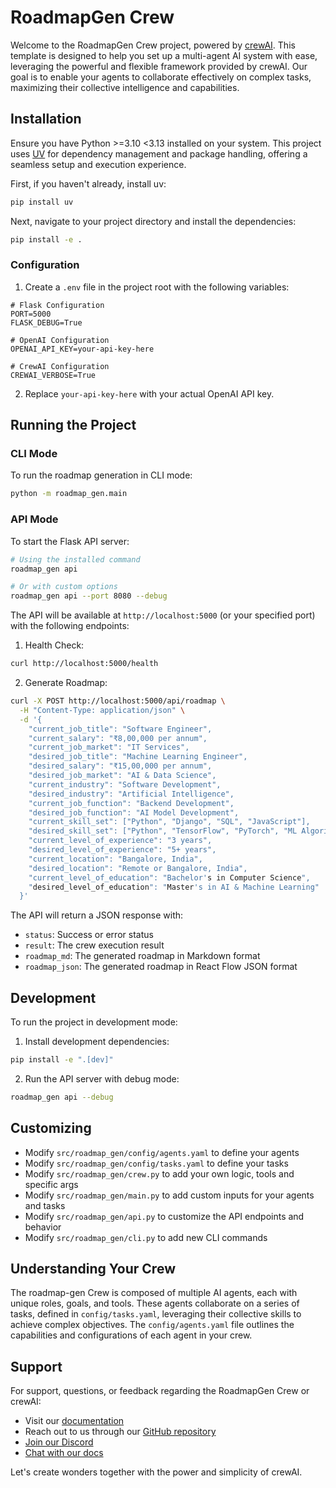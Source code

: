 # RoadmapGen Crew

Welcome to the RoadmapGen Crew project, powered by [crewAI](https://crewai.com). This template is designed to help you set up a multi-agent AI system with ease, leveraging the powerful and flexible framework provided by crewAI. Our goal is to enable your agents to collaborate effectively on complex tasks, maximizing their collective intelligence and capabilities.

## Installation

Ensure you have Python >=3.10 <3.13 installed on your system. This project uses [UV](https://docs.astral.sh/uv/) for dependency management and package handling, offering a seamless setup and execution experience.

First, if you haven't already, install uv:

```bash
pip install uv
```

Next, navigate to your project directory and install the dependencies:

```bash
pip install -e .
```

### Configuration

1. Create a `.env` file in the project root with the following variables:
```env
# Flask Configuration
PORT=5000
FLASK_DEBUG=True

# OpenAI Configuration
OPENAI_API_KEY=your-api-key-here

# CrewAI Configuration
CREWAI_VERBOSE=True
```

2. Replace `your-api-key-here` with your actual OpenAI API key.

## Running the Project

### CLI Mode

To run the roadmap generation in CLI mode:

```bash
python -m roadmap_gen.main
```

### API Mode

To start the Flask API server:

```bash
# Using the installed command
roadmap_gen api

# Or with custom options
roadmap_gen api --port 8080 --debug
```

The API will be available at `http://localhost:5000` (or your specified port) with the following endpoints:

1. Health Check:
```bash
curl http://localhost:5000/health
```

2. Generate Roadmap:
```bash
curl -X POST http://localhost:5000/api/roadmap \
  -H "Content-Type: application/json" \
  -d '{
    "current_job_title": "Software Engineer",
    "current_salary": "₹8,00,000 per annum",
    "current_job_market": "IT Services",
    "desired_job_title": "Machine Learning Engineer",
    "desired_salary": "₹15,00,000 per annum",
    "desired_job_market": "AI & Data Science",
    "current_industry": "Software Development",
    "desired_industry": "Artificial Intelligence",
    "current_job_function": "Backend Development",
    "desired_job_function": "AI Model Development",
    "current_skill_set": ["Python", "Django", "SQL", "JavaScript"],
    "desired_skill_set": ["Python", "TensorFlow", "PyTorch", "ML Algorithms", "Data Engineering"],
    "current_level_of_experience": "3 years",
    "desired_level_of_experience": "5+ years",
    "current_location": "Bangalore, India",
    "desired_location": "Remote or Bangalore, India",
    "current_level_of_education": "Bachelor's in Computer Science",
    "desired_level_of_education": "Master's in AI & Machine Learning"
  }'
```

The API will return a JSON response with:
- `status`: Success or error status
- `result`: The crew execution result
- `roadmap_md`: The generated roadmap in Markdown format
- `roadmap_json`: The generated roadmap in React Flow JSON format

## Development

To run the project in development mode:

1. Install development dependencies:
```bash
pip install -e ".[dev]"
```

2. Run the API server with debug mode:
```bash
roadmap_gen api --debug
```

## Customizing

- Modify `src/roadmap_gen/config/agents.yaml` to define your agents
- Modify `src/roadmap_gen/config/tasks.yaml` to define your tasks
- Modify `src/roadmap_gen/crew.py` to add your own logic, tools and specific args
- Modify `src/roadmap_gen/main.py` to add custom inputs for your agents and tasks
- Modify `src/roadmap_gen/api.py` to customize the API endpoints and behavior
- Modify `src/roadmap_gen/cli.py` to add new CLI commands

## Understanding Your Crew

The roadmap-gen Crew is composed of multiple AI agents, each with unique roles, goals, and tools. These agents collaborate on a series of tasks, defined in `config/tasks.yaml`, leveraging their collective skills to achieve complex objectives. The `config/agents.yaml` file outlines the capabilities and configurations of each agent in your crew.

## Support

For support, questions, or feedback regarding the RoadmapGen Crew or crewAI:
- Visit our [documentation](https://docs.crewai.com)
- Reach out to us through our [GitHub repository](https://github.com/joaomdmoura/crewai)
- [Join our Discord](https://discord.com/invite/X4JWnZnxPb)
- [Chat with our docs](https://chatg.pt/DWjSBZn)

Let's create wonders together with the power and simplicity of crewAI.
